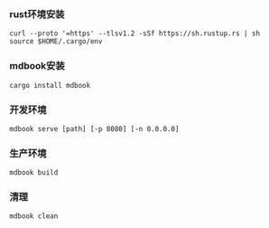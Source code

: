 ### rust环境安装
    curl --proto '=https' --tlsv1.2 -sSf https://sh.rustup.rs | sh
    source $HOME/.cargo/env
### mdbook安装
    cargo install mdbook

### 开发环境
    mdbook serve [path] [-p 8080] [-n 0.0.0.0]
    
### 生产环境
    mdbook build

### 清理
    mdbook clean